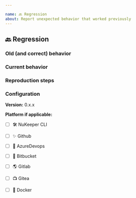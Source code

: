 ```yaml
---

name: 🔙 Regression
about: Report unexpected behavior that worked previously
---
```


## 🔙 Regression

<!--- Summary description of the regression --->

### Old (and correct) behavior

### Current behavior

### Reproduction steps

### Configuration

**Version:** 0.x.x

**Platform if applicable:** 
- [ ] :hammer_and_wrench: NuKeeper CLI
- [ ] :sparkles: Github
- [ ] :robot: AzureDevops
- [ ] :checkered_flag: Bitbucket
- [ ] :earth_americas: Gitlab
- [ ] :tv: Gitea
- [ ] :whale: Docker


